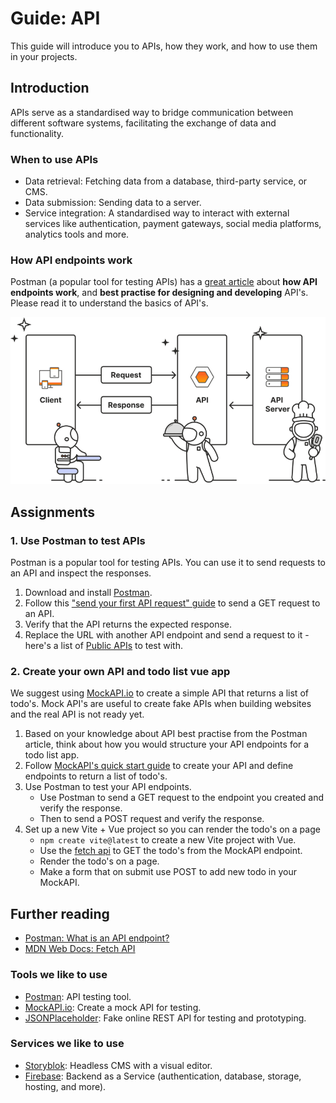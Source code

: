 # Guide: API

This guide will introduce you to APIs, how they work, and how to use them in your projects.

## Introduction

APIs serve as a standardised way to bridge communication between different software systems, facilitating the exchange of data and functionality.

### When to use APIs

- Data retrieval: Fetching data from a database, third-party service, or CMS.
- Data submission: Sending data to a server.
- Service integration: A standardised way to interact with external services like authentication, payment gateways, social media platforms, analytics tools and more.

### How API endpoints work

Postman (a popular tool for testing APIs) has a [great article](https://blog.postman.com/what-is-an-api-endpoint/) about **how API endpoints work**, and **best practise for designing and developing** API's. Please read it to understand the basics of API's.

<img src="./assets/api-diagram.png">

## Assignments

### 1. Use Postman to test APIs

Postman is a popular tool for testing APIs. You can use it to send requests to an API and inspect the responses.

1. Download and install [Postman](https://www.postman.com/).
2. Follow this ["send your first API request" guide](https://learning.postman.com/docs/getting-started/first-steps/sending-the-first-request/) to send a GET request to an API.
3. Verify that the API returns the expected response.
4. Replace the URL with another API endpoint and send a request to it - here's a list of [Public APIs](https://apipheny.io/free-api/) to test with.

### 2. Create your own API and todo list vue app

We suggest using [MockAPI.io](https://mockapi.io/) to create a simple API that returns a list of todo's. Mock API's are useful to create fake APIs when building websites and the real API is not ready yet.

1. Based on your knowledge about API best practise from the Postman article, think about how you would structure your API endpoints for a todo list app.
2. Follow [MockAPI's quick start guide](https://github.com/mockapi-io/docs/wiki/Quick-start-guide) to create your API and define endpoints to return a list of todo's.
3. Use Postman to test your API endpoints.
    - Use Postman to send a GET request to the endpoint you created and verify the response.
    - Then to send a POST request and verify the response.
4. Set up a new Vite + Vue project so you can render the todo's on a page
    - `npm create vite@latest` to create a new Vite project with Vue.
    - Use the [fetch api](https://developer.mozilla.org/en-US/docs/Web/API/Fetch_API/Using_Fetch) to GET the todo's from the MockAPI endpoint.
    - Render the todo's on a page.
    - Make a form that on submit use POST to add new todo in your MockAPI.

## Further reading

- [Postman: What is an API endpoint?](https://blog.postman.com/what-is-an-api-endpoint/)
- [MDN Web Docs: Fetch API](https://developer.mozilla.org/en-US/docs/Web/API/Fetch_API)

### Tools we like to use

- [Postman](https://www.postman.com/): API testing tool.
- [MockAPI.io](https://mockapi.io/): Create a mock API for testing.
- [JSONPlaceholder](https://jsonplaceholder.typicode.com/): Fake online REST API for testing and prototyping.

### Services we like to use

- [Storyblok](https://www.storyblok.com/): Headless CMS with a visual editor.
- [Firebase](https://firebase.google.com/): Backend as a Service (authentication, database, storage, hosting, and more).